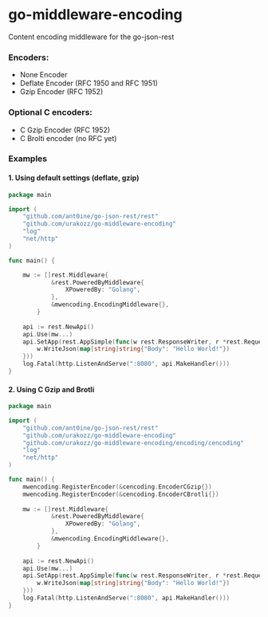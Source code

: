 # go-middleware-encoding
Content encoding middleware for the go-json-rest

### Encoders:

 - None Encoder 
 - Deflate Encoder (RFC 1950 and RFC 1951)
 - Gzip Encoder (RFC 1952)

### Optional C encoders:

 - C Gzip Encoder (RFC 1952)
 - C Brolti encoder (no RFC yet)

 
### Examples


#### 1. Using default settings (deflate, gzip)
```go
package main

import (
    "github.com/ant0ine/go-json-rest/rest"
    "github.com/urakozz/go-middleware-encoding"
    "log"
    "net/http"
)

func main() {

    mw := []rest.Middleware{
    		&rest.PoweredByMiddleware{
    			XPoweredBy: "Golang",
    		},
    		&mwencoding.EncodingMiddleware{},
    	}
    	
    api := rest.NewApi()
    api.Use(mw...)
    api.SetApp(rest.AppSimple(func(w rest.ResponseWriter, r *rest.Request) {
        w.WriteJson(map[string]string{"Body": "Hello World!"})
    }))
    log.Fatal(http.ListenAndServe(":8080", api.MakeHandler()))
}
```

#### 2. Using C Gzip and Brotli
```go
package main

import (
    "github.com/ant0ine/go-json-rest/rest"
    "github.com/urakozz/go-middleware-encoding"
    "github.com/urakozz/go-middleware-encoding/encoding/cencoding"
    "log"
    "net/http"
)

func main() {
    mwencoding.RegisterEncoder(&cencoding.EncoderCGzip{})
    mwencoding.RegisterEncoder(&cencoding.EncoderCBrotli{})
    
    mw := []rest.Middleware{
    		&rest.PoweredByMiddleware{
    			XPoweredBy: "Golang",
    		},
    		&mwencoding.EncodingMiddleware{},
    	}
    	
    api := rest.NewApi()
    api.Use(mw...)
    api.SetApp(rest.AppSimple(func(w rest.ResponseWriter, r *rest.Request) {
        w.WriteJson(map[string]string{"Body": "Hello World!"})
    }))
    log.Fatal(http.ListenAndServe(":8080", api.MakeHandler()))
}
```
